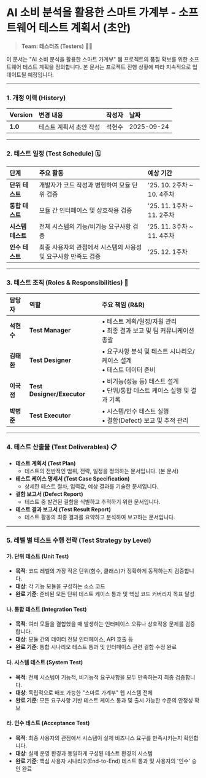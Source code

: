 # **AI 소비 분석을 활용한 스마트 가계부 - 소프트웨어 테스트 계획서 (초안)**

> **Team: 테스터즈 (Testers)** 👨‍💻 

이 문서는 "AI 소비 분석을 활용한 스마트 가계부" 웹 프로젝트의 품질 확보를 위한 소프트웨어 테스트 계획을 정의합니다. 본 문서는 프로젝트 진행 상황에 따라 지속적으로 업데이트될 예정입니다.

-----

### **1. 개정 이력 (History)**

| Version | 변경 내용 | 작성자 | 날짜 |
| :--- | :--- | :--- | :--- |
| **1.0** | 테스트 계획서 초안 작성 | 석현수 | 2025-09-24 |

-----

### **2. 테스트 일정 (Test Schedule)** 🗓️

| 단계 | 주요 활동 | 예상 기간 |
| :--- | :--- | :--- |
| **단위 테스트** | 개발자가 코드 작성과 병행하여 모듈 단위 검증 | '25. 10. 2주차 \~ 10. 4주차 |
| **통합 테스트** | 모듈 간 인터페이스 및 상호작용 검증 | '25. 11. 1주차 \~ 11. 2주차 |
| **시스템 테스트** | 전체 시스템의 기능/비기능 요구사항 검증 | '25. 11. 3주차 \~ 11. 4주차 |
| **인수 테스트** | 최종 사용자의 관점에서 시스템의 사용성 및 요구사항 만족도 검증 | '25. 12. 1주차 |

-----

### **3. 테스트 조직 (Roles & Responsibilities)** 👥

| 담당자 | 역할 | 주요 책임 (R\&R) |
| :--- | :--- | :--- |
| **석현수** | **Test Manager** | • 테스트 계획/일정/자원 관리<br>• 최종 결과 보고 및 팀 커뮤니케이션 총괄 |
| **김태환** | **Test Designer** | • 요구사항 분석 및 테스트 시나리오/케이스 설계<br>• 테스트 데이터 준비 |
| **이국정** | **Test Designer/Executor** | • 비기능(성능 등) 테스트 설계<br>• 단위/통합 테스트 케이스 실행 및 결과 기록 |
| **박병준** | **Test Executor** | • 시스템/인수 테스트 실행<br>• 결함(Defect) 보고 및 추적 관리 |

-----

### **4. 테스트 산출물 (Test Deliverables)** 📋

  * **테스트 계획서 (Test Plan)**
      * 테스트의 전반적인 범위, 전략, 일정을 정의하는 문서입니다. (본 문서)
  * **테스트 케이스 명세서 (Test Case Specification)**
      * 상세한 테스트 절차, 입력값, 예상 결과를 기술한 문서입니다.
  * **결함 보고서 (Defect Report)**
      * 테스트 중 발견된 결함을 식별하고 추적하기 위한 문서입니다.
  * **테스트 결과 보고서 (Test Result Report)**
      * 테스트 활동의 최종 결과를 요약하고 분석하여 보고하는 문서입니다.

-----

### **5. 레벨 별 테스트 수행 전략 (Test Strategy by Level)**

#### **가. 단위 테스트 (Unit Test)**

  * **목적**: 코드 레벨의 가장 작은 단위(함수, 클래스)가 정확하게 동작하는지 검증합니다.
  * **대상**: 각 기능 모듈을 구성하는 소스 코드
  * **완료 기준**: 준비된 모든 단위 테스트 케이스 통과 및 핵심 코드 커버리지 목표 달성

#### **나. 통합 테스트 (Integration Test)**

  * **목적**: 여러 모듈을 결합했을 때 발생하는 인터페이스 오류나 상호작용 문제를 검증합니다.
  * **대상**: 모듈 간의 데이터 전달 인터페이스, API 호출 등
  * **완료 기준**: 통합 시나리오 테스트 통과 및 인터페이스 관련 결함 수정 완료

#### **다. 시스템 테스트 (System Test)**

  * **목적**: 전체 시스템이 기능적, 비기능적 요구사항을 모두 만족하는지 최종 검증합니다.
  * **대상**: 독립적으로 배포 가능한 "스마트 가계부" 웹 시스템 전체
  * **완료 기준**: 모든 요구사항 기반 테스트 케이스 통과 및 출시 가능한 수준의 안정성 확보

#### **라. 인수 테스트 (Acceptance Test)**

  * **목적**: 최종 사용자의 관점에서 시스템이 실제 비즈니스 요구를 만족시키는지 확인합니다.
  * **대상**: 실제 운영 환경과 동일하게 구성된 테스트 환경의 시스템
  * **완료 기준**: 핵심 사용자 시나리오(End-to-End) 테스트 통과 및 사용자의 '인수' 승인 완료


